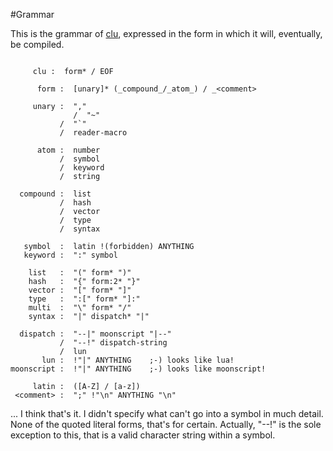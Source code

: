 #Grammar

This is the grammar of [clu](clu.md), expressed in the form in which it will, eventually, be compiled.

```text

     clu :  form* / EOF

      form :  [unary]* (_compound_/_atom_) / _<comment>

     unary :  ","
              /  "~"
           /  "`"
           /  reader-macro

      atom :  number 
           /  symbol
           /  keyword
           /  string

  compound :  list
           /  hash
           /  vector
           /  type 
           /  syntax

   symbol  :  latin !(forbidden) ANYTHING
   keyword :  ":" symbol

    list   :  "(" form* ")"
    hash   :  "{" form:2* "}"
    vector :  "[" form* "]"
    type   :  ":[" form* "]:" 
    multi  :  "\" form* "/"
    syntax :  "|" dispatch* "|"

  dispatch :  "--|" moonscript "|--" 
           /  "--!" dispatch-string 
           /  lun
       lun :  !"|" ANYTHING    ;-) looks like lua!  
moonscript :  !"|" ANYTHING    ;-) looks like moonscript!

     latin :  ([A-Z] / [a-z])
 <comment> :  ";" !"\n" ANYTHING "\n"
```

... I think that's it. I didn't specify what can't go into a symbol in much detail. None of the quoted literal forms, that's for certain. Actually, "--!" is the sole exception to this, that is a valid character string within a symbol.
